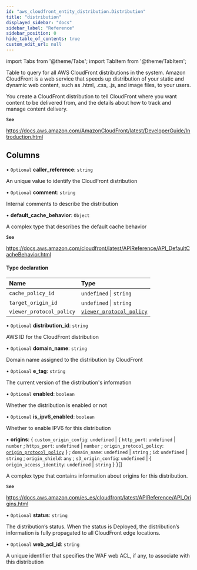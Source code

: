 ```yaml
---
id: "aws_cloudfront_entity_distribution.Distribution"
title: "distribution"
displayed_sidebar: "docs"
sidebar_label: "Reference"
sidebar_position: 0
hide_table_of_contents: true
custom_edit_url: null
---
```


import Tabs from '@theme/Tabs';
import TabItem from '@theme/TabItem';

Table to query for all AWS CloudFront distributions in the system. Amazon CloudFront is a web service that speeds up distribution of your
static and dynamic web content, such as .html, .css, .js, and image files, to your users.

You create a CloudFront distribution to tell CloudFront where you want content to be delivered from, and the details about how to track and manage content delivery.

**`See`**

https://docs.aws.amazon.com/AmazonCloudFront/latest/DeveloperGuide/Introduction.html

## Columns

• `Optional` **caller\_reference**: `string`

An unique value to identify the CloudFront distribution

• `Optional` **comment**: `string`

Internal comments to describe the distribution

• **default\_cache\_behavior**: `Object`

A complex type that describes the default cache behavior

**`See`**

https://docs.aws.amazon.com/cloudfront/latest/APIReference/API_DefaultCacheBehavior.html

#### Type declaration

| Name | Type |
| :------ | :------ |
| `cache_policy_id` | `undefined` \| `string` |
| `target_origin_id` | `undefined` \| `string` |
| `viewer_protocol_policy` | [`viewer_protocol_policy`](../enums/aws_cloudfront_entity_distribution.viewerProtocolPolicyEnum.md) |

• `Optional` **distribution\_id**: `string`

AWS ID for the CloudFront distribution

• `Optional` **domain\_name**: `string`

Domain name assigned to the distribution by CloudFront

• `Optional` **e\_tag**: `string`

The current version of the distribution's information

• `Optional` **enabled**: `boolean`

Whether the distribution is enabled or not

• `Optional` **is\_ipv6\_enabled**: `boolean`

Whether to enable IPV6 for this distribution

• **origins**: { `custom_origin_config`: `undefined` \| { `http_port`: `undefined` \| `number` ; `https_port`: `undefined` \| `number` ; `origin_protocol_policy`: [`origin_protocol_policy`](../enums/aws_cloudfront_entity_distribution.originProtocolPolicyEnum.md)  } ; `domain_name`: `undefined` \| `string` ; `id`: `undefined` \| `string` ; `origin_shield`: `any` ; `s3_origin_config`: `undefined` \| { `origin_access_identity`: `undefined` \| `string`  }  }[]

A complex type that contains information about origins for this distribution.

**`See`**

https://docs.aws.amazon.com/es_es/cloudfront/latest/APIReference/API_Origins.html

• `Optional` **status**: `string`

The distribution’s status. When the status is Deployed, the distribution’s information is fully propagated to all CloudFront edge locations.

• `Optional` **web\_acl\_id**: `string`

A unique identifier that specifies the WAF web ACL, if any, to associate with this distribution
